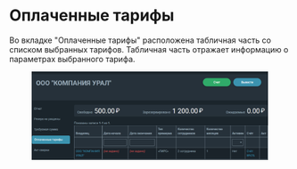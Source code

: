 # Оплаченные тарифы

Во вкладке "Оплаченные тарифы" расположена табличная часть со списком выбранных тарифов. Табличная часть отражает информацию о параметрах выбранного тарифа.&#x20;

<figure><img src="../../gitbook/assets/image (569).png" alt=""><figcaption></figcaption></figure>
